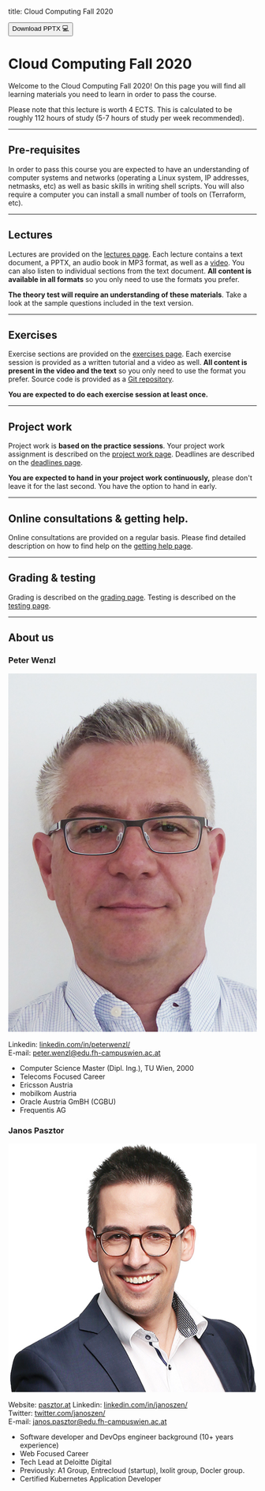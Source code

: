 title: Cloud Computing Fall 2020

<div class="download">
<a href="about.pptx"><button>Download PPTX 💻</button></a>
</div>

<h1>Cloud Computing Fall 2020</h1>

Welcome to the Cloud Computing Fall 2020! On this page you will find all learning
materials you need to learn in order to pass the course.

Please note that this lecture is worth 4 ECTS. This is calculated to be roughly 112 hours of study
(5-7 hours of study per week recommended).

---

## Pre-requisites

In order to pass this course you are expected to have an understanding of computer systems and networks (operating a Linux system, IP addresses, netmasks, etc) as well as basic skills in writing shell scripts. You will also require a computer you can install a small number of tools on (Terraform, etc).

---

## Lectures

Lectures are provided on the [lectures page](/lectures). Each lecture contains a text document, a PPTX, an audio book in MP3 format, as well as a [video](https://www.youtube.com/channel/UC4U8FauY-SiYQJAbwDA_68g/). You can also listen to individual sections from the text document. **All content is available in all formats** so you only need to use the formats you prefer.

**The theory test will require an understanding of these materials**. Take a look at the sample questions included in the text version. 

---

## Exercises

Exercise sections are provided on the [exercises page](/exercises/). Each exercise session is provided as a written tutorial and a video as well. **All content is present in the video and the text** so you only need to use the format you prefer. Source code is provided as a [Git repository](https://github.com/FH-Cloud-Computing).

**You are expected to do each exercise session at least once.**

---

## Project work

Project work is **based on the practice sessions**. Your project work assignment is described on the
[project work page](/projectwork). Deadlines are described on the [deadlines page](/deadlines).

**You are expected to hand in your project work continuously,** please don't leave it for the last second. You have the option to hand in early.

---

## Online consultations & getting help.

Online consultations are provided on a regular basis. Please find detailed description on how to find help on the [getting help page](/help).

---

## Grading & testing

Grading is described on the [grading page](/grading). Testing is described on the [testing page](/testing).

---

## About us

### Peter Wenzl

<aside>
<img src="peter-wenzl.jpg" alt="A photo of Peter Wenzl, a middle aged man with short gray hair and square glasses." />
</aside>

Linkedin: [linkedin.com/in/peterwenzl/](https://www.linkedin.com/in/peterwenzl/) <br />
E-mail: [peter.wenzl@edu.fh-campuswien.ac.at](mailto:peter.wenzl@edu.fh-campuswien.ac.at)

- Computer Science Master (Dipl. Ing.), TU Wien, 2000
- Telecoms Focused Career
- Ericsson Austria
- mobilkom Austria
- Oracle Austria GmBH (CGBU)
- Frequentis AG

### Janos Pasztor

<aside>
<img src="janos-pasztor.jpg" alt="A photo of Janos Pasztor, a man in his thirties with short, dark brown hair and round glasses." />
</aside>

Website: [pasztor.at](https://pasztor.at)
Linkedin: [linkedin.com/in/janoszen/](https://www.linkedin.com/in/janoszen/) <br />
Twitter: [twitter.com/janoszen/](https://twitter.com/janoszen/) <br />
E-mail: [janos.pasztor@edu.fh-campuswien.ac.at](mailto:janos.pasztor@edu.fh-campuswien.ac.at) <br />

- Software developer and DevOps engineer background (10+ years experience)
- Web Focused Career
- Tech Lead at Deloitte Digital
- Previously: A1 Group, Entrecloud (startup), Ixolit group, Docler group.
- Certified Kubernetes Application Developer
